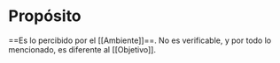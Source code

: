 # Propósito
==Es lo percibido por el [[Ambiente]]==. No es verificable, y por todo lo mencionado, es diferente al [[Objetivo]].